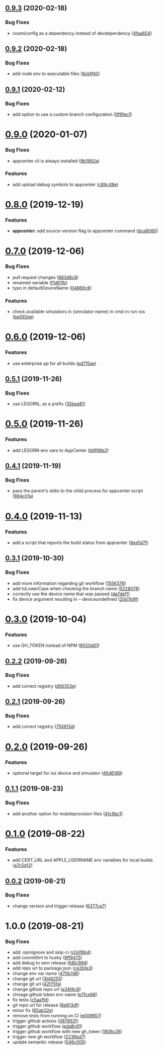 ## [0.9.3](https://github.com/LEGO/react-native-scripts/compare/v0.9.2...v0.9.3) (2020-02-18)


### Bug Fixes

* cosmiconfig as a dependency instead of devdependency ([4faa654](https://github.com/LEGO/react-native-scripts/commit/4faa6547eac302555e48c657e34b4a33e4d002a5))

## [0.9.2](https://github.com/LEGO/react-native-scripts/compare/v0.9.1...v0.9.2) (2020-02-18)


### Bug Fixes

* add node env to executable files ([8cbff40](https://github.com/LEGO/react-native-scripts/commit/8cbff40c68e0ae7fdbb23c321ded624c5be80c9f))

## [0.9.1](https://github.com/LEGO/react-native-scripts/compare/v0.9.0...v0.9.1) (2020-02-12)


### Bug Fixes

* add option to use a custom branch configuration ([0f9fec1](https://github.com/LEGO/react-native-scripts/commit/0f9fec1ed709075439366ddb0e16dd87dfc61b6b))

# [0.9.0](https://github.com/LEGO/react-native-scripts/compare/v0.8.0...v0.9.0) (2020-01-07)


### Bug Fixes

* appcenter cli is always installed ([9b1992a](https://github.com/LEGO/react-native-scripts/commit/9b1992ad0640c157cc766a51b61bf5f008f3363c))


### Features

* add upload debug symbols to appcenter ([c89c48e](https://github.com/LEGO/react-native-scripts/commit/c89c48ec485a6e5fd372a80933a20a33b3073ec8))

# [0.8.0](https://github.com/LEGO/react-native-scripts/compare/v0.7.0...v0.8.0) (2019-12-19)


### Features

* **appcenter:** add source-version flag to appcenter command ([dca8060](https://github.com/LEGO/react-native-scripts/commit/dca806009a02d3451532a22eb918a33065aab1d2))

# [0.7.0](https://github.com/LEGO/react-native-scripts/compare/v0.6.0...v0.7.0) (2019-12-06)


### Bug Fixes

* pull request changes ([883d8c8](https://github.com/LEGO/react-native-scripts/commit/883d8c849a7874d0aba8efdac3ab82eab1fd2ead))
* renamed variable ([f1d61fb](https://github.com/LEGO/react-native-scripts/commit/f1d61fbcf45616a963e346131602b73109fb5bb0))
* typo in defaultDeviceName ([04869c8](https://github.com/LEGO/react-native-scripts/commit/04869c8c681b8e60bd6dd8ac2baaf97ab1ed8d3a))


### Features

* check available simulators in {simulator-name} in cmd  rn run-ios ([be592ee](https://github.com/LEGO/react-native-scripts/commit/be592ee4bdd11a70a2a6ad2f7e3b01507250fe02))

# [0.6.0](https://github.com/LEGO/react-native-scripts/compare/v0.5.1...v0.6.0) (2019-12-06)


### Features

* use enterprise pp for all builds ([ed715ae](https://github.com/LEGO/react-native-scripts/commit/ed715ae4a996f0f876f827d9bcb39368fa35d5d8))

## [0.5.1](https://github.com/LEGO/react-native-scripts/compare/v0.5.0...v0.5.1) (2019-11-26)


### Bug Fixes

* use LEGORN_ as a prefix ([35bea81](https://github.com/LEGO/react-native-scripts/commit/35bea816063be375566dff308c22bab2faa58543))

# [0.5.0](https://github.com/LEGO/react-native-scripts/compare/v0.4.1...v0.5.0) (2019-11-26)


### Features

* add LEGORN env vars to AppCenter ([b9f98b2](https://github.com/LEGO/react-native-scripts/commit/b9f98b2391498665e977a37fb9840b4bcd4c63ca))

## [0.4.1](https://github.com/LEGO/react-native-scripts/compare/v0.4.0...v0.4.1) (2019-11-19)


### Bug Fixes

* pass the parent's stdio to the child process for appcenter script ([694c01a](https://github.com/LEGO/react-native-scripts/commit/694c01a1e56990277f3ee3358b7d540f6ce2b029))

# [0.4.0](https://github.com/LEGO/react-native-scripts/compare/v0.3.1...v0.4.0) (2019-11-13)


### Features

* add a script that reports the build status from appcenter ([8ed1d7f](https://github.com/LEGO/react-native-scripts/commit/8ed1d7fbd7f47384f2847af6b8211f92dfb6bd8d))

## [0.3.1](https://github.com/LEGO/react-native-scripts/compare/v0.3.0...v0.3.1) (2019-10-30)


### Bug Fixes

* add more information regarding git workflow ([1556376](https://github.com/LEGO/react-native-scripts/commit/1556376c98a4d07bbdc3bc2285ae86b80c5bca94))
* add toLowerCase when checking the branch name ([5228078](https://github.com/LEGO/react-native-scripts/commit/52280789fb124a7cc5fa7e868ce7db0081713c45))
* correctly use the device name that was passed ([da7def1](https://github.com/LEGO/react-native-scripts/commit/da7def127810bc9cffbeadaf2d17461d5c450e53))
* fix device argument resulting in --deviceundefined ([20d7b9f](https://github.com/LEGO/react-native-scripts/commit/20d7b9f5415be8312f942ddb6a01e65136842799))

# [0.3.0](https://github.com/LEGO/react-native-scripts/compare/v0.2.2...v0.3.0) (2019-10-04)


### Features

* use GH_TOKEN instead of NPM ([9020d01](https://github.com/LEGO/react-native-scripts/commit/9020d01))

## [0.2.2](https://github.com/LEGO/react-native-scripts/compare/v0.2.1...v0.2.2) (2019-09-26)


### Bug Fixes

* add correct registry ([d56353e](https://github.com/LEGO/react-native-scripts/commit/d56353e))

## [0.2.1](https://github.com/LEGO/react-native-scripts/compare/v0.2.0...v0.2.1) (2019-09-26)


### Bug Fixes

* add correct registry ([755913d](https://github.com/LEGO/react-native-scripts/commit/755913d))

# [0.2.0](https://github.com/LEGO/react-native-scripts/compare/v0.1.1...v0.2.0) (2019-09-26)


### Features

* optional target for ios device and simulator ([45d6169](https://github.com/LEGO/react-native-scripts/commit/45d6169))

## [0.1.1](https://github.com/LEGO/react-native-scripts/compare/v0.1.0...v0.1.1) (2019-08-23)


### Bug Fixes

* add another option for mobileprovision files ([41c9bc1](https://github.com/LEGO/react-native-scripts/commit/41c9bc1))

# [0.1.0](https://github.com/LEGO/react-native-scripts/compare/v0.0.2...v0.1.0) (2019-08-22)


### Features

* add CERT_URL and APPLE_USERNAME env variables for local builds ([a7c5d12](https://github.com/LEGO/react-native-scripts/commit/a7c5d12))

## [0.0.2](https://github.com/LEGO/react-native-scripts/compare/v0.0.1...v0.0.2) (2019-08-21)


### Bug Fixes

* change version and trigger release ([6377ce7](https://github.com/LEGO/react-native-scripts/commit/6377ce7))

# 1.0.0 (2019-08-21)


### Bug Fixes

* add .npmignore and skip-ci ([c0418b4](https://github.com/LEGO/react-native-scripts/commit/c0418b4))
* add commitlint to husky ([9ff9475](https://github.com/LEGO/react-native-scripts/commit/9ff9475))
* add debug to sem release ([fd6c994](https://github.com/LEGO/react-native-scripts/commit/fd6c994))
* add repo url to package.json ([ce2b1e3](https://github.com/LEGO/react-native-scripts/commit/ce2b1e3))
* change env var name ([470b7d6](https://github.com/LEGO/react-native-scripts/commit/470b7d6))
* change git url ([3bf4255](https://github.com/LEGO/react-native-scripts/commit/3bf4255))
* change git url ([42f75fa](https://github.com/LEGO/react-native-scripts/commit/42f75fa))
* change github repo url ([a34f4c8](https://github.com/LEGO/react-native-scripts/commit/a34f4c8))
* chnage github token env name ([e7fce68](https://github.com/LEGO/react-native-scripts/commit/e7fce68))
* fix tests ([c5aa1fd](https://github.com/LEGO/react-native-scripts/commit/c5aa1fd))
* git repo url for release ([8e813df](https://github.com/LEGO/react-native-scripts/commit/8e813df))
* minor fix ([65ab32e](https://github.com/LEGO/react-native-scripts/commit/65ab32e))
* remove tests from running on CI ([e008857](https://github.com/LEGO/react-native-scripts/commit/e008857))
* trigger github actions ([087852f](https://github.com/LEGO/react-native-scripts/commit/087852f))
* trigger github workflow ([eda8c61](https://github.com/LEGO/react-native-scripts/commit/eda8c61))
* trigger github workflow with new gh_token ([1808c26](https://github.com/LEGO/react-native-scripts/commit/1808c26))
* trigger new gh workflow ([2236bd7](https://github.com/LEGO/react-native-scripts/commit/2236bd7))
* update semantic release ([046c005](https://github.com/LEGO/react-native-scripts/commit/046c005))
